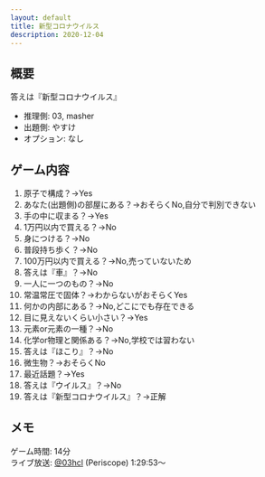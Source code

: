 ```yaml
---
layout: default
title: 新型コロナウイルス
description: 2020-12-04
---
```


## 概要

答えは『新型コロナウイルス』

- 推理側: 03, masher
- 出題側: やすけ
- オプション: なし

## ゲーム内容

1. 原子で構成？→Yes
2. あなた(出題側)の部屋にある？→おそらくNo,自分で判別できない
3. 手の中に収まる？→Yes
4. 1万円以内で買える？→No
5. 身につける？→No
6. 普段持ち歩く？→No
7. 100万円以内で買える？→No,売っていないため
8. 答えは『車』？→No
9. 一人に一つのもの？→No
10. 常温常圧で固体？→わからないがおそらくYes
11. 何かの内部にある？→No,どこにでも存在できる
12. 目に見えないくらい小さい？→Yes
13. 元素or元素の一種？→No
14. 化学or物理と関係ある？→No,学校では習わない
15. 答えは『ほこり』？→No
16. 微生物？→おそらくNo
17. 最近話題？→Yes
18. 答えは『ウイルス』？→No
19. 答えは『新型コロナウイルス』？→正解

## メモ

ゲーム時間: 14分  
ライブ放送: [@03hcl](https://www.periscope.tv/w/1rmxPzdvQDYGN?t=1h29m53s) (Periscope) 1:29:53～

